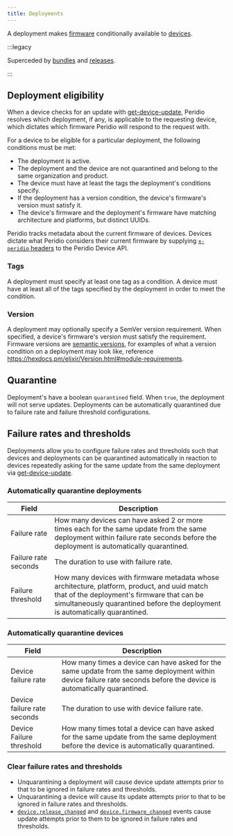 ```yaml
---
title: Deployments
---
```


A deployment makes [firmware](firmware) conditionally available to [devices](devices).

:::legacy

Superceded by [bundles](bundles) and [releases](releases).

:::

## Deployment eligibility

When a device checks for an update with [get-device-update](/device-api#devices/operation/get-device-update), Peridio resolves which deployment, if any, is applicable to the requesting device, which dictates which firmware Peridio will respond to the request with.

For a device to be eligible for a particular deployment, the following conditions must be met:

- The deployment is active.
- The deployment and the device are not quarantined and belong to the same organization and product.
- The device must have at least the tags the deployment's conditions specify.
- If the deployment has a version condition, the device's firmware's version must satisfy it.
- The device's firmware and the deployment's firmware have matching architecture and platforms, but distinct UUIDs.

Peridio tracks metadata about the current firmware of devices. Devices dictate what Peridio considers their current firmware by supplying [`x-peridio` headers](/device-api#section/Global-Headers) to the Peridio Device API.

### Tags

A deployment must specify at least one tag as a condition. A device must have at least all of the tags specified by the deployment in order to meet the condition.

### Version

A deployment may optionally specify a SemVer version requirement. When specified, a device's firmware's version must satisfy the requirement. Firmware versions are [semantic versions](https://semver.org/spec/v2.0.0.html), for examples of what a version condition on a deployment may look like, reference https://hexdocs.pm/elixir/Version.html#module-requirements.

## Quarantine

Deployment's have a boolean `quarantined` field. When `true`, the deployment will not serve updates. Deployments can be automatically quarantined due to failure rate and failure threshold configurations.

## Failure rates and thresholds

Deployments allow you to configure failure rates and thresholds such that devices and deployments can be quarantined automatically in reaction to devices repeatedly asking for the same update from the same deployment via [get-device-update](/device-api#devices/operation/get-device-update).

### Automatically quarantine deployments

|Field|Description|
|-|-|
|Failure rate|How many devices can have asked 2 or more times each for the same update from the same deployment within failure rate seconds before the deployment is automatically quarantined.|
|Failure rate seconds|The duration to use with failure rate.|
|Failure threshold|How many devices with firmware metadata whose architecture, platform, product, and uuid match that of the deployment's firmware that can be simultaneously quarantined before the deployment is automatically quarantined.|

### Automatically quarantine devices

|Field|Description|
|-|-|
|Device failure rate|How many times a device can have asked for the same update from the same deployment within device failure rate seconds before the device is automatically quarantined.|
|Device failure rate seconds|The duration to use with device failure rate.|
|Device Failure threshold|How many times total a device can have asked for the same update from the same deployment before the device is automatically quarantined.|

### Clear failure rates and thresholds

- Unquarantining a deployment will cause device update attempts prior to that to be ignored in failure rates and thresholds.
- Unquarantining a device will cause its update attempts prior to that to be ignored in failure rates and thresholds.
- [`device.release_changed`](/admin-api#device-events/operation/device-release-changed) and [`device.firmware_changed`](/admin-api#device-events/operation/device-firmware-changed) events cause update attempts prior to them to be ignored in failure rates and thresholds.
